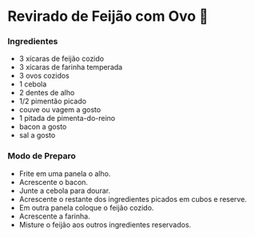 # Revirado de Feijão com Ovo :fried_egg:

### Ingredientes

- 3 xícaras de feijão cozido
- 3 xícaras de farinha temperada
- 3 ovos cozidos
- 1 cebola
- 2 dentes de alho
- 1/2 pimentão picado
- couve ou vagem a gosto
- 1 pitada de pimenta-do-reino
- bacon a gosto
- sal a gosto

### Modo de Preparo

- Frite em uma panela o alho.
- Acrescente o bacon.
- Junte a cebola para dourar.
- Acrescente o restante dos ingredientes picados em cubos e reserve.
- Em outra panela coloque o feijão cozido.
- Acrescente a farinha.
- Misture o feijão aos outros ingredientes reservados.